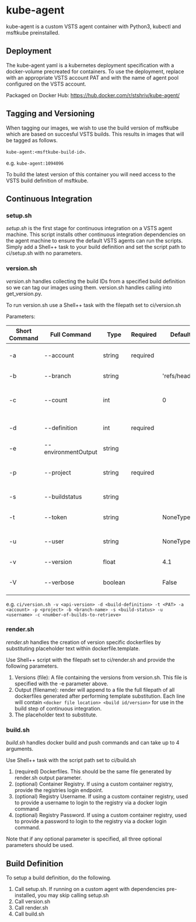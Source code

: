 # kube-agent

kube-agent is a custom VSTS agent container with Python3, kubectl and msftkube preinstalled.

## Deployment
The kube-agent yaml is a kubernetes deployment specification with a docker-volume precreated for containers. To use the deployment, replace <token> with an appropriate VSTS account PAT and <pool> with the name of agent pool configured on the VSTS account.

Packaged on Docker Hub:
https://hub.docker.com/r/stshriv/kube-agent/

## Tagging and Versioning
When tagging our images, we wish to use the build version of msftkube which are based on succesful VSTS builds. This results in images that will be tagged as follows.

`kube-agent:<msftkube-build-id>`.

 e.g. `kube-agent:1094096`

To build the latest version of this container you will need access to the VSTS build definition of msftkube. 

## Continuous Integration
### setup.sh
*setup.sh* is the first stage for continuous integration on a VSTS agent machine. This script installs other continuous integration dependencies on the agent machine to ensure the default VSTS agents can run the scripts. Simply add a Shell++ task to your build definition and set the script path to ci/setup.sh with no parameters.

### version.sh
*version.sh* handles collecting the build IDs from a specified build definition so we can tag our images using them. version.sh handles calling into get_version.py.

To run version.sh use a Shell++ task with the filepath set to ci/version.sh

Parameters:

| Short Command |    Full Command    |  Type  | Required |   Default Value   |           Description           |
|---------------|--------------------|--------|----------|-------------------|---------------------------------|
|      -a       | --account          | string | required |                   | VSTS account name               |
|      -b       | --branch           | string |          |'refs/heads/master'| VSTS Build Branch               |
|      -c       | --count            |  int   |          |        0          | The number of builds to return  |
|      -d       | --definition       |  int   | required |                   | The build definition ID         |
|      -e       | --environmentOutput| string |          |                   | Script output                   |
|      -p       | --project          | string | required |                   | VSTS Project within the account |
|      -s       | --buildstatus      | string |          |                   | build status filter             |
|      -t       | --token            | string |          |     NoneType      | User token to access account    |
|      -u       | --user             | string |          |     NoneType      | Username associated with token  |
|      -v       | --version          | float  |          |       4.1         | VSTS REST API version           |
|      -V       | --verbose          | boolean|          |      False        | Print verbose output            |

e.g.
`ci/version.sh -v <api-version> -d <build-definition> -t <PAT> -a <account> -p <project> -b <branch-name> -s <build-status> -u <username> -c <number-of-builds-to-retrieve>`

### render.sh
*render.sh* handles the creation of version specific dockerfiles by substituting placeholder text within dockerfile.template.

Use Shell++ script with the filepath set to ci/render.sh and provide the following parameters.
1. Versions (file): A file containing the versions from version.sh. This file is specified with the -e parameter above.
2. Output (filename): render will append to a file the full filepath of all dockerfiles generated after performing template substitution. Each line will contain `<docker file location> <build id/version>` for use in the build step of continuous integration.
3. The placeholder text to substitute. 

### build.sh
*build.sh* handles docker build and push commands and can take up to 4 arguments.

Use Shell++ task with the script path set to ci/build.sh
1. (required) Dockerfiles. This should be the same file generated by render.sh output parameter.
2. (optional) Container Registry. If using a custom container registry, provide the registries login endpoint.
3. (optional) Registry Username. If using a custom container registry, used to provide a username to login to the registry via a docker login command
4. (optional) Registry Password. If using a custom container registry, used to provide a password to login to the registry via a docker login command.

Note that if any optional parameter is specified, all three optional parameters should be used.

## Build Definition
To setup a build definition, do the following.

1. Call setup.sh. If running on a custom agent with dependencies pre-installed, you may skip calling setup.sh
2. Call version.sh
3. Call render.sh
4. Call build.sh

